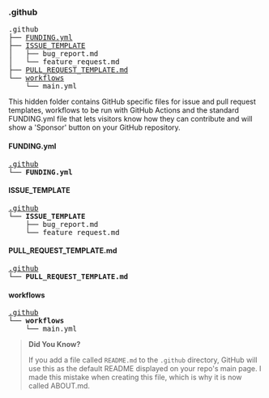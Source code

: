 ### .github

<pre>
.github
├── <a href="#fundingyml" title="FUNDING.yml">FUNDING.yml</a>
├── <a href="#issue_template" title="ISSUE_TEMPLATE">ISSUE_TEMPLATE</a>
│   ├── bug_report.md
│   └── feature_request.md
├── <a href="#pull_request_templatemd" title="PULL_REQUEST_TEMPLATE.md">PULL_REQUEST_TEMPLATE.md</a>
└── <a href="#workflows" title="workflows">workflows</a>
    └── main.yml
</pre>

This hidden folder contains GitHub specific files for issue and pull request templates, workflows to be run with GitHub Actions and the standard FUNDING.yml file that lets visitors know how they can contribute and will show a 'Sponsor' button on your GitHub repository.

#### FUNDING.yml

<pre>
<a href="#github" title=".github">.github</a>
└── <strong>FUNDING.yml</strong>
</pre>

#### ISSUE_TEMPLATE

<pre>
<a href="#github" title=".github">.github</a>
└── <strong>ISSUE_TEMPLATE</strong>
    ├── bug_report.md
    └── feature_request.md
</pre>

#### PULL_REQUEST_TEMPLATE.md

<pre>
<a href="#github" title=".github">.github</a>
└── <strong>PULL_REQUEST_TEMPLATE.md</strong>
</pre>

#### workflows

<pre>
<a href="#github" title=".github">.github</a>
└── <strong>workflows</strong>
    └── main.yml
</pre>

> **Did You Know?**
>
> If you add a file called `README.md` to the `.github` directory, GitHub will use this as the default README displayed on your repo's main page. I made this mistake when creating this file, which is why it is now called ABOUT.md.
